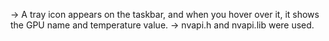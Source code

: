 -> A tray icon appears on the taskbar, and when you hover over it, it shows the GPU name and temperature value.
-> nvapi.h and nvapi.lib were used.
